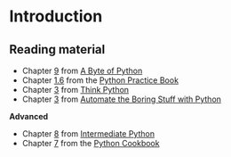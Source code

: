 # Introduction

## Reading material

* Chapter [9](http://python.swaroopch.com/functions.html) from [A Byte of Python](http://python.swaroopch.com/index.html)
* Chapter [1.6](http://anandology.com/python-practice-book/getting-started.html#functions) from the [Python Practice Book](http://anandology.com/python-practice-book/index.html)
* Chapter [3](http://greenteapress.com/thinkpython/html/thinkpython004.html) from [Think Python](http://greenteapress.com/thinkpython/html/index.html)
* Chapter [3](https://automatetheboringstuff.com/chapter3/) from [Automate the Boring Stuff with Python](https://automatetheboringstuff.com/chapter6/)

**Advanced**

* Chapter [8](http://book.pythontips.com/en/latest/global_&_return.html) from [Intermediate Python](http://book.pythontips.com/en/latest/)
* Chapter [7](http://chimera.labs.oreilly.com/books/1230000000393/ch07.html) from the [Python Cookbook](http://chimera.labs.oreilly.com/books/1230000000393/index.html)
